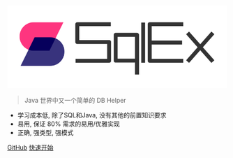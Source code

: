 ![](./_media/logo.svg)

> Java 世界中又一个简单的 DB Helper

- 学习成本低, 除了SQL和Java, 没有其他的前置知识要求
- 易用, 保证 80% 需求的易用/优雅实现
- 正确, 强类型, 强模式

[GitHub](https://github.com/sqlex)
[快速开始](quick-start.md)
